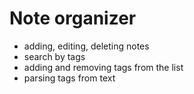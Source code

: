 # Note organizer

- adding, editing, deleting notes
- search by tags
- adding and removing tags from the list
- parsing tags from text
